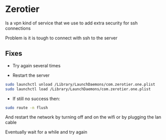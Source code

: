 # Zerotier

Is a vpn kind of service that we use to add extra security for ssh connections

Problem is it is tough to connect with ssh to the server

## Fixes

- Try again several times

- Restart the server
```bash
sudo launchctl unload /Library/LaunchDaemons/com.zerotier.one.plist
sudo launchctl load /Library/LaunchDaemons/com.zerotier.one.plist
```

- If still no success then:

```bash
sudo route -n flush
```

And restart the network by turning off and on the wifi or by plugging the lan cable

Eventually wait for a while and try again
